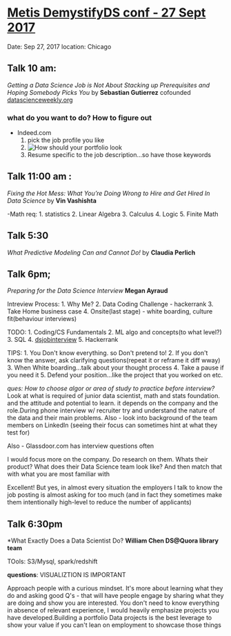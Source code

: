 # [Metis DemystifyDS conf - 27 Sept 2017](http://www.thisismetis.com/demystifying-data-science)
Date: Sep 27, 2017
location: Chicago

## Talk 10 am:
*Getting a Data Science Job is Not About Stacking up Prerequisites and Hoping Somebody Picks You*
by **Sebastian Gutierrez** cofounded [datascienceweekly.org](https://www.datascienceweekly.org/)

### what do you want to do? How to figure out
- Indeed.com
	1. pick the job profile you like
	2. ![How should your portfolio look]('/home/harish/PycharmProjects/Events/MetisOnline_DS_conf/potfolio_sebastian.png' )
	3. Resume specific to the job description...so have those keywords

## Talk 11:00 am :
*Fixing the Hot Mess: What You’re Doing Wrong to Hire and Get Hired In Data Science* by **Vin Vashishta**

-Math req:
	1. statistics
	2. Linear Algebra
	3. Calculus
	4. Logic
	5. Finite Math


## Talk 5:30
*What Predictive Modeling Can and Cannot Do!* by **Claudia Perlich**

## Talk 6pm;
*Preparing for the Data Science Interview*
**Megan Ayraud**

Intreview Process:
	1. Why Me?
	2. Data Coding Challenge - hackerrank
	3. Take Home business case
	4. Onsite(last stage) - white boarding, culture fit(behaviour interviews)

TODO:
	1. Coding/CS Fundamentals
	2. ML algo and concepts(to what level?)
	3. SQL
	4. [dsjobinterview](datascientistjobinterview.com)
	5. Hackerrank

TIPS:
	1. You Don't know everything. so Don't pretend to!
	2. If you don't know the answer, ask clarifying questions(repeat it or reframe it diff wway)
	3. When White boarding...talk about your thought process
	4. Take a pause if you need it
	5. Defend your position...like the project that you worked on etc.

*ques: How to choose algor or area of study to practice before interview?*
Look at what is required of junior data scientist, math and stats foundation. and the attitude and potential to learn.
it depends on the company and the role.During phone interview w/ recruiter try and understand the nature of the data and their main problems. Also - look into background of the team members on LinkedIn (seeing their focus can sometimes hint at what they test for)

Also - Glassdoor.com has interview questions often

 I would focus more on the company. Do research on them. Whats their product? What does their Data Science team look like? And then match that with what you are most familiar with

Excellent! But yes, in almost every situation the employers I talk to know the job posting is almost asking for too much (and in fact they sometimes make them intentionally high-level to reduce the number of applicants)


## Talk 6:30pm
*What Exactly Does a Data Scientist Do?
**William Chen DS@Quora library team**

TOols:
S3/Mysql, spark/redshift

**questions**:
VISUALIZTION IS IMPORTANT


 Approach people with a curious mindset. It's more about learning what they do and asking good Q's - that will have people engage by sharing what they are doing and show you are interested. You don't need to know everything
 in absence of relevant experience, I would heavily emphasize projects you have developed.Building a portfolio Data projects is the best leverage to show your value if you can't lean on employment to showcase those things





